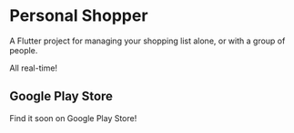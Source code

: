 # Personal Shopper

A Flutter project for managing your shopping list alone, or with a group of people.

All real-time!

## Google Play Store

Find it soon on Google Play Store!
